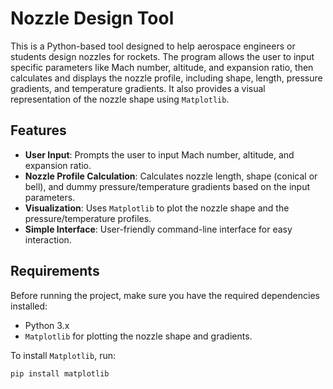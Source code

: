 # Nozzle Design Tool

This is a Python-based tool designed to help aerospace engineers or students design nozzles for rockets. The program allows the user to input specific parameters like Mach number, altitude, and expansion ratio, then calculates and displays the nozzle profile, including shape, length, pressure gradients, and temperature gradients. It also provides a visual representation of the nozzle shape using `Matplotlib`.

## Features

- **User Input**: Prompts the user to input Mach number, altitude, and expansion ratio.
- **Nozzle Profile Calculation**: Calculates nozzle length, shape (conical or bell), and dummy pressure/temperature gradients based on the input parameters.
- **Visualization**: Uses `Matplotlib` to plot the nozzle shape and the pressure/temperature profiles.
- **Simple Interface**: User-friendly command-line interface for easy interaction.

## Requirements

Before running the project, make sure you have the required dependencies installed:

- Python 3.x
- `Matplotlib` for plotting the nozzle shape and gradients.

To install `Matplotlib`, run:

```bash
pip install matplotlib
